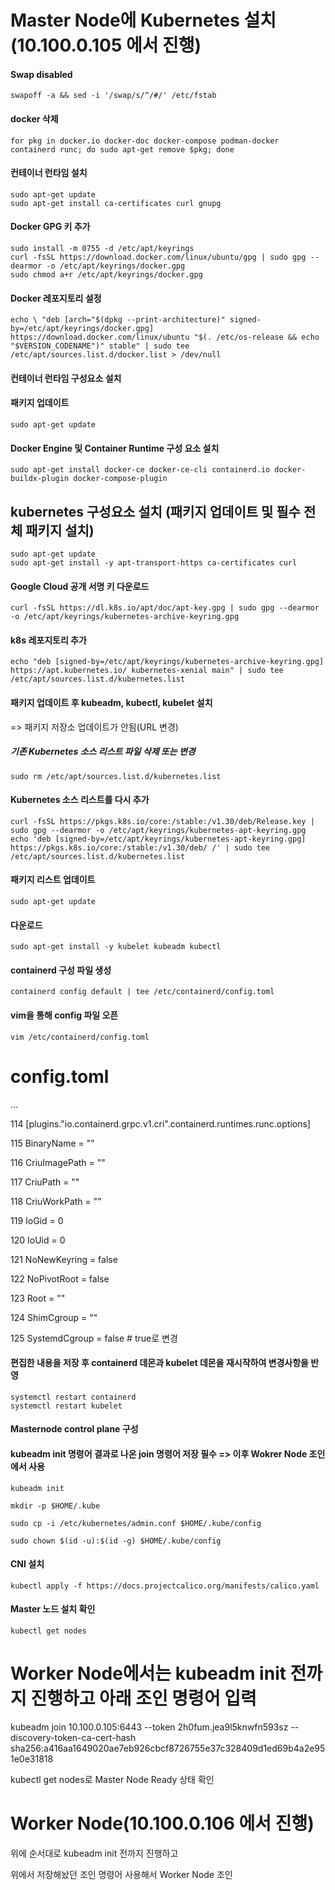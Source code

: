 # Master Node에 Kubernetes 설치(10.100.0.105 에서 진행)



#### Swap disabled

```
swapoff -a && sed -i '/swap/s/^/#/' /etc/fstab
```


#### docker 삭제

```
for pkg in docker.io docker-doc docker-compose podman-docker containerd runc; do sudo apt-get remove $pkg; done
```


#### 컨테이너 런타임 설치

```
sudo apt-get update
sudo apt-get install ca-certificates curl gnupg
```



#### Docker GPG 키 추가


```
sudo install -m 0755 -d /etc/apt/keyrings
curl -fsSL https://download.docker.com/linux/ubuntu/gpg | sudo gpg --dearmor -o /etc/apt/keyrings/docker.gpg
sudo chmod a+r /etc/apt/keyrings/docker.gpg
```

#### Docker 레포지토리 설정


```
echo \ "deb [arch="$(dpkg --print-architecture)" signed-by=/etc/apt/keyrings/docker.gpg] https://download.docker.com/linux/ubuntu "$(. /etc/os-release && echo "$VERSION_CODENAME")" stable" | sudo tee /etc/apt/sources.list.d/docker.list > /dev/null
```


#### 컨테이너 런타임 구성요소 설치


#### 패키지 업데이트


```
sudo apt-get update
```


#### Docker Engine 및 Container Runtime 구성 요소 설치


```
sudo apt-get install docker-ce docker-ce-cli containerd.io docker-buildx-plugin docker-compose-plugin
```


## kubernetes 구성요소 설치 (패키지 업데이트 및 필수 전체 패키지 설치)


```
sudo apt-get update
sudo apt-get install -y apt-transport-https ca-certificates curl
```


#### Google Cloud 공개 서명 키 다운로드


```
curl -fsSL https://dl.k8s.io/apt/doc/apt-key.gpg | sudo gpg --dearmor -o /etc/apt/keyrings/kubernetes-archive-keyring.gpg
```


#### k8s 레포지토리 추가


```
echo "deb [signed-by=/etc/apt/keyrings/kubernetes-archive-keyring.gpg] https://apt.kubernetes.io/ kubernetes-xenial main" | sudo tee /etc/apt/sources.list.d/kubernetes.list
```

#### 패키지 업데이트 후 kubeadm, kubectl, kubelet 설치


=> 패키지 저장소 업데이트가 안됨(URL 변경)


##### 기존 Kubernetes 소스 리스트 파일 삭제 또는 변경


```
sudo rm /etc/apt/sources.list.d/kubernetes.list
```


#### Kubernetes 소스 리스트를 다시 추가


```
curl -fsSL https://pkgs.k8s.io/core:/stable:/v1.30/deb/Release.key | sudo gpg --dearmor -o /etc/apt/keyrings/kubernetes-apt-keyring.gpg
echo 'deb [signed-by=/etc/apt/keyrings/kubernetes-apt-keyring.gpg] https://pkgs.k8s.io/core:/stable:/v1.30/deb/ /' | sudo tee /etc/apt/sources.list.d/kubernetes.list
```

#### 패키지 리스트 업데이트

```
sudo apt-get update
```

#### 다운로드


```
sudo apt-get install -y kubelet kubeadm kubectl
```


#### containerd 구성 파일 생성

```
containerd config default | tee /etc/containerd/config.toml
```

#### vim을 통해 config 파일 오픈


```
vim /etc/containerd/config.toml
```


# config.toml


...


114 [plugins."io.containerd.grpc.v1.cri".containerd.runtimes.runc.options]


115		BinaryName = ""


116 	CriuImagePath = ""


117 	CriuPath = ""


118 	CriuWorkPath = ""


119 	IoGid = 0


120 	IoUid = 0


121 	NoNewKeyring = false


122 	NoPivotRoot = false


123 	Root = ""


124 	ShimCgroup = ""


125 	SystemdCgroup = false # true로 변경


#### 편집한 내용을 저장 후 containerd 데몬과 kubelet 데몬을 재시작하여 변경사항을 반영


```
systemctl restart containerd
systemctl restart kubelet
```


#### Masternode control plane 구성


#### **kubeadm init 명령어 결과로 나온 join 명령어 저장 필수 => 이후 Wokrer Node 조인에서 사용**


```
kubeadm init
```


```
mkdir -p $HOME/.kube
```

```
sudo cp -i /etc/kubernetes/admin.conf $HOME/.kube/config
```


```
sudo chown $(id -u):$(id -g) $HOME/.kube/config

```


#### CNI 설치


```
kubectl apply -f https://docs.projectcalico.org/manifests/calico.yaml
```


#### Master 노드 설치 확인


```
kubectl get nodes
```


# Worker Node에서는 kubeadm init 전까지 진행하고 아래 조인 명령어 입력


kubeadm join 10.100.0.105:6443 --token 2h0fum.jea9l5knwfn593sz --discovery-token-ca-cert-hash sha256:a416aa1649020ae7eb926cbcf8726755e37c328409d1ed69b4a2e951e0e31818


kubectl get nodes로 Master Node Ready 상태 확인


# Worker Node(10.100.0.106 에서 진행)


위에 순서대로 kubeadm init 전까지 진행하고

위에서 저장해놨던 조인 명령어 사용해서 Worker Node 조인
